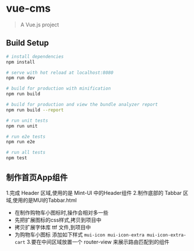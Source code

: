 # vue-cms

> A Vue.js project

## Build Setup

``` bash
# install dependencies
npm install

# serve with hot reload at localhost:8080
npm run dev

# build for production with minification
npm run build

# build for production and view the bundle analyzer report
npm run build --report

# run unit tests
npm run unit

# run e2e tests
npm run e2e

# run all tests
npm test
```

## 制作首页App组件
1.完成 Header 区域,使用的是 Mint-UI 中的Header组件
2.制作底部的 Tabbar 区域,使用的是MUI的Tabbar.html
 + 在制作购物车小图标时,操作会相对多一些
 + 先把扩展图标的css样式,拷贝到项目中
 + 拷贝扩展字体库 ttf 文件,到项目中
 + 为购物车小图标 添加如下样式 `mui-icon mui-icon-extra mui-icon-extra-cart`
3.要在中间区域放置一个 router-view 来展示路由匹配到的组件